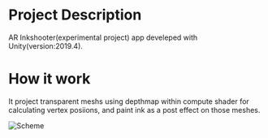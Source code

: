 # Project Description

AR Inkshooter(experimental project) app develeped with Unity(version:2019.4).

# How it work

It project transparent meshs using depthmap within compute shader for calculating vertex posiions, and paint ink as a post effect on those meshes.

![Scheme](https://bitbucket.org/Shinya_Fukuoka/ambientsplut/raw/9f747614f0cfceef3d23ed83b1cee9f8fc996462/RepoAssets/Images/ambientsplat.png)
